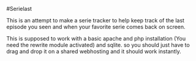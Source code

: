 #Serielast

This is an attempt to make a serie tracker to help keep track of the last episode you seen and when your favorite serie comes back on screen.

This is supposed to work with a basic apache and php installation (You need the rewrite module activated) and sqlite. so you should just have to drag and drop it on a shared webhosting and it should work instantly.
